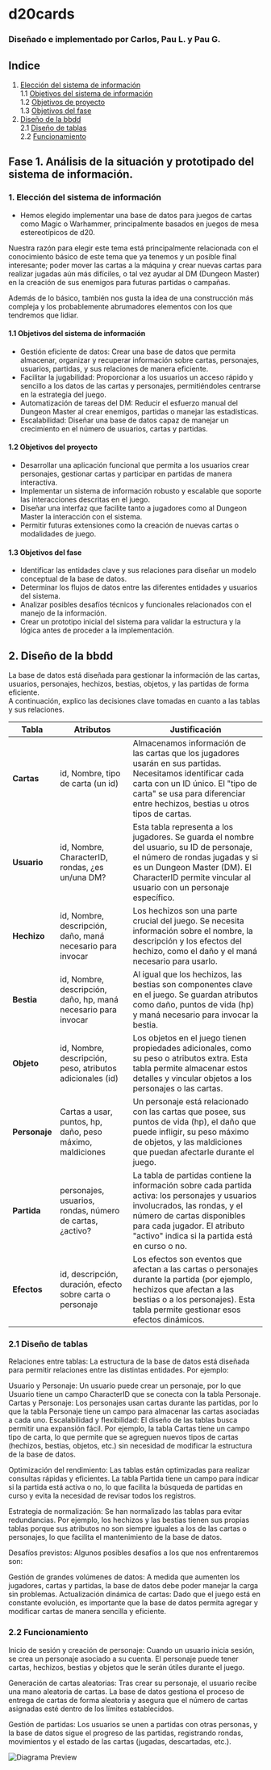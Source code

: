 # d20cards
### Diseñado e implementado por Carlos, Pau L. y Pau G.

## Indice
1. [Elección del sistema de información](#1-elección-del-sistema-de-información)  
1.1 [Objetivos del sistema de información](#11-objetivos-del-sistema-de-información)  
1.2 [Objetivos de proyecto](#12-objetivos-del-proyecto)  
1.3 [Objetivos del fase](#13-objetivos-del-fase)  
2. [Diseño de la bbdd](#2-diseño-de-la-bbdd)  
2.1 [Diseño de tablas](#21-diseño-de-tablas)  
2.2 [Funcionamiento](#22-funcionamiento)  



## Fase 1. Análisis de la situación y prototipado del sistema de información.

### 1. Elección del sistema de información

* Hemos elegido implementar una base de datos para juegos de cartas como Magic o Warhammer, principalmente basados en juegos de mesa estereotípicos de d20.
  
Nuestra razón para elegir este tema está principalmente relacionada con el conocimiento básico de este tema que ya tenemos y un posible final interesante; poder mover las cartas a la máquina y crear nuevas cartas para realizar jugadas aún más difíciles, o tal vez ayudar al DM (Dungeon Master) en la creación de sus enemigos para futuras partidas o campañas.

Además de lo básico, también nos gusta la idea de una construcción más compleja y los probablemente abrumadores elementos con los que tendremos que lidiar.

#### 1.1 Objetivos del sistema de información

* Gestión eficiente de datos: Crear una base de datos que permita almacenar, organizar y recuperar información sobre cartas, personajes, usuarios, partidas, y sus relaciones de manera eficiente.  
* Facilitar la jugabilidad: Proporcionar a los usuarios un acceso rápido y sencillo a los datos de las cartas y personajes, permitiéndoles centrarse en la estrategia del juego.  
* Automatización de tareas del DM: Reducir el esfuerzo manual del Dungeon Master al crear enemigos, partidas o manejar las estadísticas.  
* Escalabilidad: Diseñar una base de datos capaz de manejar un crecimiento en el número de usuarios, cartas y partidas.

#### 1.2 Objetivos del proyecto

* Desarrollar una aplicación funcional que permita a los usuarios crear personajes, gestionar cartas y participar en partidas de manera interactiva.
* Implementar un sistema de información robusto y escalable que soporte las interacciones descritas en el juego.
* Diseñar una interfaz que facilite tanto a jugadores como al Dungeon Master la interacción con el sistema.
* Permitir futuras extensiones como la creación de nuevas cartas o modalidades de juego.

#### 1.3 Objetivos del fase

* Identificar las entidades clave y sus relaciones para diseñar un modelo conceptual de la base de datos.
* Determinar los flujos de datos entre las diferentes entidades y usuarios del sistema.
* Analizar posibles desafíos técnicos y funcionales relacionados con el manejo de la información.
* Crear un prototipo inicial del sistema para validar la estructura y la lógica antes de proceder a la implementación.

## 2. Diseño de la bbdd
La base de datos está diseñada para gestionar la información de las cartas, usuarios, personajes, hechizos, bestias, objetos, y las partidas de forma eficiente.  
A continuación, explico las decisiones clave tomadas en cuanto a las tablas y sus relaciones.


| **Tabla**       | **Atributos**                                                                            | **Justificación**                                                                                   |
|-----------------|------------------------------------------------------------------------------------------|----------------------------------------------------------------------------------------------------|
| **Cartas**      | id, Nombre, tipo de carta (un id)                                                        | Almacenamos información de las cartas que los jugadores usarán en sus partidas. Necesitamos identificar cada carta con un ID único. El "tipo de carta" se usa para diferenciar entre hechizos, bestias u otros tipos de cartas. |
| **Usuario**     | id, Nombre, CharacterID, rondas, ¿es un/una DM?                                          | Esta tabla representa a los jugadores. Se guarda el nombre del usuario, su ID de personaje, el número de rondas jugadas y si es un Dungeon Master (DM). El CharacterID permite vincular al usuario con un personaje específico. |
| **Hechizo**     | id, Nombre, descripción, daño, maná necesario para invocar                               | Los hechizos son una parte crucial del juego. Se necesita información sobre el nombre, la descripción y los efectos del hechizo, como el daño y el maná necesario para usarlo. |
| **Bestia**      | id, Nombre, descripción, daño, hp, maná necesario para invocar                          | Al igual que los hechizos, las bestias son componentes clave en el juego. Se guardan atributos como daño, puntos de vida (hp) y maná necesario para invocar la bestia. |
| **Objeto**      | id, Nombre, descripción, peso, atributos adicionales (id)                                | Los objetos en el juego tienen propiedades adicionales, como su peso o atributos extra. Esta tabla permite almacenar estos detalles y vincular objetos a los personajes o las cartas. |
| **Personaje**   | Cartas a usar, puntos, hp, daño, peso máximo, maldiciones                                | Un personaje está relacionado con las cartas que posee, sus puntos de vida (hp), el daño que puede infligir, su peso máximo de objetos, y las maldiciones que puedan afectarle durante el juego. |
| **Partida**     | personajes, usuarios, rondas, número de cartas, ¿activo?                                | La tabla de partidas contiene la información sobre cada partida activa: los personajes y usuarios involucrados, las rondas, y el número de cartas disponibles para cada jugador. El atributo "activo" indica si la partida está en curso o no. |
| **Efectos**     | id, descripción, duración, efecto sobre carta o personaje                               | Los efectos son eventos que afectan a las cartas o personajes durante la partida (por ejemplo, hechizos que afectan a las bestias o a los personajes). Esta tabla permite gestionar esos efectos dinámicos. |

### 2.1 Diseño de tablas

Relaciones entre tablas:
La estructura de la base de datos está diseñada para permitir relaciones entre las distintas entidades. Por ejemplo:

Usuario y Personaje: Un usuario puede crear un personaje, por lo que Usuario tiene un campo CharacterID que se conecta con la tabla Personaje.
Cartas y Personaje: Los personajes usan cartas durante las partidas, por lo que la tabla Personaje tiene un campo para almacenar las cartas asociadas a cada uno.
Escalabilidad y flexibilidad:
El diseño de las tablas busca permitir una expansión fácil. Por ejemplo, la tabla Cartas tiene un campo tipo de carta, lo que permite que se agreguen nuevos tipos de cartas (hechizos, bestias, objetos, etc.) sin necesidad de modificar la estructura de la base de datos.

Optimización del rendimiento:
Las tablas están optimizadas para realizar consultas rápidas y eficientes. La tabla Partida tiene un campo para indicar si la partida está activa o no, lo que facilita la búsqueda de partidas en curso y evita la necesidad de revisar todos los registros.

Estrategia de normalización:
Se han normalizado las tablas para evitar redundancias. Por ejemplo, los hechizos y las bestias tienen sus propias tablas porque sus atributos no son siempre iguales a los de las cartas o personajes, lo que facilita el mantenimiento de la base de datos.

Desafíos previstos:
Algunos posibles desafíos a los que nos enfrentaremos son:

Gestión de grandes volúmenes de datos: A medida que aumenten los jugadores, cartas y partidas, la base de datos debe poder manejar la carga sin problemas.
Actualización dinámica de cartas: Dado que el juego está en constante evolución, es importante que la base de datos permita agregar y modificar cartas de manera sencilla y eficiente.

### 2.2 Funcionamiento
Inicio de sesión y creación de personaje:
Cuando un usuario inicia sesión, se crea un personaje asociado a su cuenta. El personaje puede tener cartas, hechizos, bestias y objetos que le serán útiles durante el juego.

Generación de cartas aleatorias:
Tras crear su personaje, el usuario recibe una mano aleatoria de cartas. La base de datos gestiona el proceso de entrega de cartas de forma aleatoria y asegura que el número de cartas asignadas esté dentro de los límites establecidos.

Gestión de partidas:
Los usuarios se unen a partidas con otras personas, y la base de datos sigue el progreso de las partidas, registrando rondas, movimientos y el estado de las cartas (jugadas, descartadas, etc.).

![Diagrama Preview](./Diagram/diagramV2.png)


